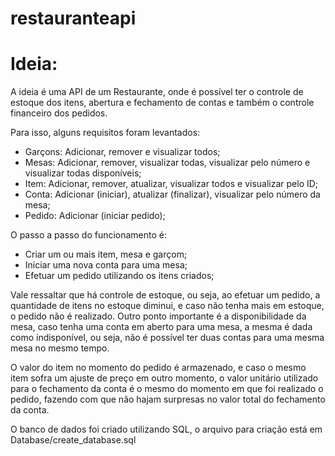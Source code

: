 # restauranteapi

# Ideia:

A ideia é uma API de um Restaurante, onde é possível ter o controle de estoque dos itens, abertura e fechamento de contas e também o controle financeiro dos pedidos.

Para isso, alguns requisitos foram levantados:
- Garçons: Adicionar, remover e visualizar todos;
- Mesas: Adicionar, remover, visualizar todas, visualizar pelo número e visualizar todas disponíveis;
- Item: Adicionar, remover, atualizar, visualizar todos e visualizar pelo ID;
- Conta: Adicionar (iniciar), atualizar (finalizar), visualizar pelo número da mesa;
- Pedido: Adicionar (iniciar pedido);

O passo a passo do funcionamento é:
- Criar um ou mais item, mesa e garçom;
- Iniciar uma nova conta para uma mesa;
- Efetuar um pedido utilizando os itens criados;

Vale ressaltar que há controle de estoque, ou seja, ao efetuar um pedido, a quantidade de itens no estoque diminui, e caso não tenha mais em estoque, o pedido não é realizado. Outro ponto importante é a disponibilidade da mesa, caso tenha uma conta em aberto para uma mesa, a mesma é dada como indisponível, ou seja, não é possível ter duas contas para uma mesma mesa no mesmo tempo.

O valor do item no momento do pedido é armazenado, e caso o mesmo item sofra um ajuste de preço em outro momento, o valor unitário utilizado para o fechamento da conta é o mesmo do momento em que foi realizado o pedido, fazendo com que não hajam surpresas no valor total do fechamento da conta.

O banco de dados foi criado utilizando SQL, o arquivo para criação está em Database/create_database.sql

